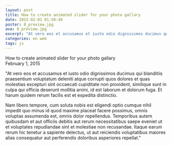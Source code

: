 ```yaml
---
layout: post
title: How to create animated slider for your photo gallary
date: 2015-02-01 01:50:49
poster: 8_preview.jpg
ava: 8_preview.jpg
excerpt: "At vero eos et accusamus et iusto odio dignissimos ducimus qui blanditiis praesentium voluptatum deleniti atque corrupti"
categories: en web
tags: js
---
```


<div class="title" data-poster="8_preview.jpg">How to create animated slider for your photo gallary</div>
<div class="date">February 1, 2015</div>

"At vero eos et accusamus et iusto odio dignissimos ducimus qui blanditiis praesentium voluptatum deleniti atque corrupti quos dolores et quas molestias excepturi sint occaecati cupiditate non provident, similique sunt in culpa qui officia deserunt mollitia animi, id est laborum et dolorum fuga. Et harum quidem rerum facilis est et expedita distinctio.

Nam libero tempore, cum soluta nobis est eligendi optio cumque nihil impedit quo minus id quod maxime placeat facere possimus, omnis voluptas assumenda est, omnis dolor repellendus. Temporibus autem quibusdam et aut officiis debitis aut rerum necessitatibus saepe eveniet ut et voluptates repudiandae sint et molestiae non recusandae. Itaque earum rerum hic tenetur a sapiente delectus, ut aut reiciendis voluptatibus maiores alias consequatur aut perferendis doloribus asperiores repellat."